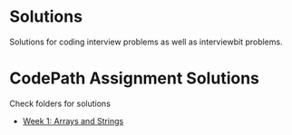 # Solutions 
Solutions for coding interview problems as well as interviewbit problems.

# CodePath Assignment Solutions

Check folders for solutions

* [Week 1: Arrays and Strings](./codepath/week_1)


